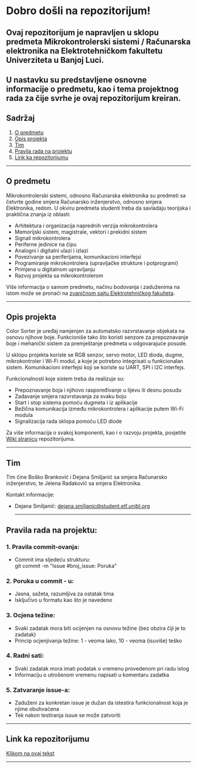 # Dobro došli na repozitorijum! 
## Ovaj repozitorijum je napravljen u sklopu predmeta Mikrokontrolerski sistemi / Računarska elektronika na Elektrotehničkom fakultetu Univerziteta u Banjoj Luci.
## U nastavku su predstavljene osnovne informacije o predmetu, kao i tema projektnog rada za čije svrhe je ovaj repozitorijum kreiran.

## Sadržaj
1. [O predmetu](#o-predmetu)  
2. [Opis projekta](#opis-projekta)  
3. [Tim](#tim)  
4. [Pravila rada na projektu](#pravila-rada-na-projektu)  
5. [Link ka repozitorijumu](#link-ka-repozitorijumu)
-------------------------------------------------------------------
## O predmetu
Mikrokontrolerski sistemi, odnosno Računarska elektronika su predmeti sa četvrte godine smjera Računarsko inženjerstvo, odnosno smjera Elektronika, redom. 
U okviru predmeta studenti treba da savladaju teorijska i praktična znanja iz oblasti: 
* Arhitektura i organizacija naprednih verzija mikrokontrolera
* Memorijski sistem, magistrale, vektori i prekidni sistem
* Signali mikrokontrolera
* Periferne jedinice na čipu
* Analogni i digitalni ulazi i izlazi
* Povezivanje sa periferijama, komunikacioni interfejsi
* Programiranje mikrokontrolera (upravljačke strukture i potprogrami)
* Primjena u digitalnom upravljanju
* Razvoj projekta sa mikrokontrolerom
  
Više informacija o samom predmetu, načinu bodovanja i zaduženima na istom može se pronaći na [zvaničnom sajtu Elektrotehničkog fakulteta](https://etf.unibl.org/).

-------------------------------------------------------------------
## Opis projekta

Color Sorter je uređaj namjenjen za automatsko razvrstavanje objekata na osnovu njihove boje. Funkcioniše tako što koristi senzore za prepoznavanje boje i mehanički sistem za premještanje predmeta u odgovarajuće posude.

U sklopu projekta koriste se RGB senzor, servo motor, LED dioda, dugme, mikrokontroler i Wi-Fi modul, a koje je potrebno integrisati u funkcionalan sistem. Komunikacioni interfejsi koji se koriste su UART, SPI i I2C interfejs. 

Funkcionalnosti koje sistem treba da realizuje su:
* Prepoznavanje boja i njihovo raspoređivanje u lijevu ili desnu posudu
* Zadavanje smjera razvrstavanja za svaku boju
* Start i stop sistema pomoću dugmeta i iz aplikacije
* Bežična komunikacija između mikrokontrolera i aplikacije putem Wi-Fi modula
* Signalizacija rada sklopa pomoću LED diode

Za više informacija o svakoj komponenti, kao i o razvoju projekta, posjetite [Wiki stranicu](https://github.com/lukavidic/ColorSorter_C/wiki) repozitorijuma.

 -------------------------------------------------------------------
## Tim
Tim čine Boško Branković i Dejana Smiljanić sa smjera Računarsko inženjerstvo, te Jelena Radaković sa smjera Elektronika.

Kontakt informacije:
* Dejana Smiljanić: dejana.smiljanic@student.etf.unibl.org 

  -------------------------------------------------------------------
## Pravila rada na projektu: 

   ### 1. Pravila commit-ovanja: 
   * Commit ima sljedeću strukturu: \
     git commit -m "Issue #broj_issue: Poruka"
   ### 2. Poruka u commit - u:
   * Jasna, sažeta, razumljiva za ostatak tima
   * Isključivo u formatu kao što je navedeno
   ### 3. Ocjena težine:
   * Svaki zadatak mora biti ocijenjen na osnovu težine (bez obzira čiji je to zadatak)
   * Princip ocjenjivanja težine: 1 - veoma lako, 10 - veoma (isuviše) teško
   ### 4. Radni sati:
   * Svaki zadatak mora imati podatak o vremenu provedenom pri radu istog
   * Informaciju o utrošenom vremenu napisati u komentaru zadatka
   ### 5. Zatvaranje issue-a:
   * Zaduženi za konkretan issue je dužan da istestira funkcionalnost koja je njime obuhvaćena
   * Tek nakon testiranja issue se može zatvoriti
     
-------------------------------------------------------------------
## Link ka repozitorijumu
[Klikom na ovaj tekst](https://github.com/lukavidic/ColorSorter_C.git)

-------------------------------------------------------------------

